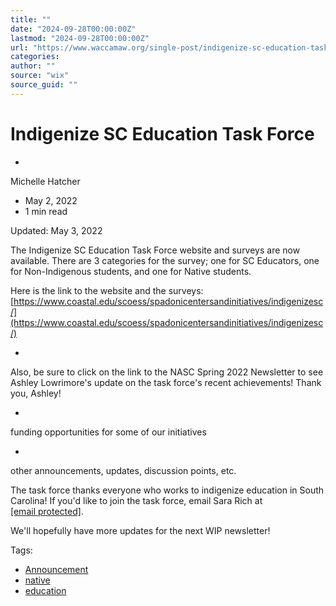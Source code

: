 ```yaml
---
title: ""
date: "2024-09-28T00:00:00Z"
lastmod: "2024-09-28T00:00:00Z"
url: "https://www.waccamaw.org/single-post/indigenize-sc-education-task-force"
categories:
author: ""
source: "wix"
source_guid: ""
---
```


# Indigenize SC Education Task Force

-

Michelle Hatcher
- May 2, 2022
- 1 min read

Updated: May 3, 2022

The Indigenize SC Education Task Force website and surveys are now available. There are 3 categories for the survey; one for SC Educators, one for Non-Indigenous students, and one for Native students.

Here is the link to the website and the surveys: [https://www.coastal.edu/scoess/spadonicentersandinitiatives/indigenizesc/](https://www.coastal.edu/scoess/spadonicentersandinitiatives/indigenizesc/)

-

Also, be sure to click on the link to the NASC Spring 2022 Newsletter to see Ashley Lowrimore's update on the task force's recent achievements! Thank you, Ashley!

-

funding opportunities for some of our initiatives

-

other announcements, updates, discussion points, etc.

The task force thanks everyone who works to indigenize education in South Carolina! If you'd like to join the task force, email Sara Rich at [[email protected]](/cdn-cgi/l/email-protection#2655544f454e14664549475552474a08434253).

We'll hopefully have more updates for the next WIP newsletter!

Tags:

- [Announcement](https://www.waccamaw.org/updates/tags/announcement)
- [native](https://www.waccamaw.org/updates/tags/native-1)
- [education](https://www.waccamaw.org/updates/tags/education)

